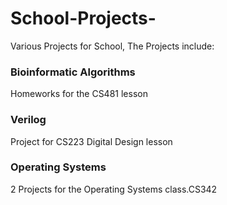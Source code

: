 # School-Projects-
Various Projects for School, The Projects include:

### Bioinformatic Algorithms
Homeworks for the CS481 lesson 

### Verilog 
Project for CS223 Digital Design lesson

### Operating Systems
2 Projects for the Operating Systems class.CS342

